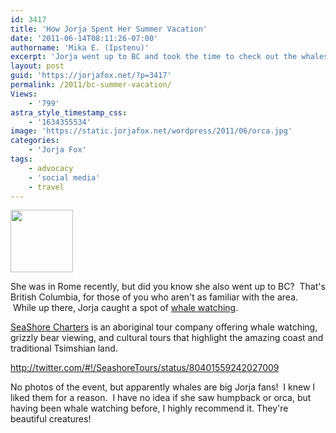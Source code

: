 ```yaml
---
id: 3417
title: 'How Jorja Spent Her Summer Vacation'
date: '2011-06-14T08:11:26-07:00'
authorname: 'Mika E. (Ipstenu)'
excerpt: 'Jorja went up to BC and took the time to check out the whales.  The whales checked her out too.'
layout: post
guid: 'https://jorjafox.net/?p=3417'
permalink: /2011/bc-summer-vacation/
Views:
    - '799'
astra_style_timestamp_css:
    - '1634355534'
image: 'https://static.jorjafox.net/wordpress/2011/06/orca.jpg'
categories:
    - 'Jorja Fox'
tags:
    - advocacy
    - 'social media'
    - travel
---
```


<img class="alignleft size-thumbnail wp-image-3418" title="orca" src="//static.jorjafox.net/wordpress/2011/06/orca-100x100.jpg" alt="" width="100" height="100" />

She was in Rome recently, but did you know she also went up to BC?  That's British Columbia, for those of you who aren't as familiar with the area.  While up there, Jorja caught a spot of <a href="http://www.seashorecharters.com/whalewatching.php">whale watching</a>.

<a href="http://www.seashorecharters.com/">SeaShore Charters</a> is an aboriginal tour company offering whale watching, grizzly bear viewing, and cultural tours that highlight the amazing coast and traditional Tsimshian land.

http://twitter.com/#!/SeashoreTours/status/80401559242027009

No photos of the event, but apparently whales are big Jorja fans!  I knew I liked them for a reason.  I have no idea if she saw humpback or orca, but having been whale watching before, I highly recommend it. They're beautiful creatures!
